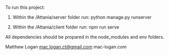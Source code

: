 To run this project:

1. Within the /Attania/server folder run:
   python manage.py runserver

2. Within the /Attania/client folder run:
   npm run serve

All dependencies should be propared in the node_modules and env folders.

Matthew Logan
mac.logan.ct@gmail.com
mac-logan.com
